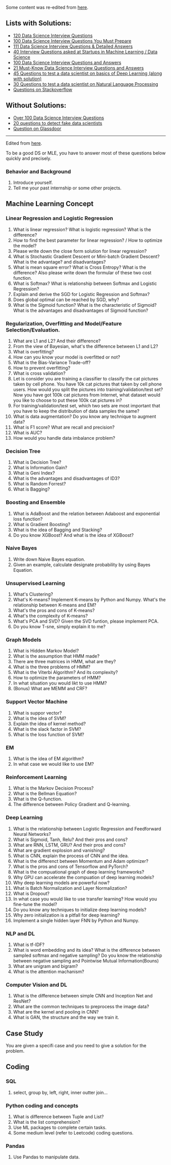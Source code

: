 Some content was re-edited from [here](https://github.com/Shujian2015/FreeML#--lists-with-solutions).

## Lists with Solutions:
- [120 Data Science Interview Questions](https://github.com/JifuZhao/120-DS-Interview-Questions)
- [100 Data Science Interview Questions You Must Prepare](https://www.edureka.co/blog/interview-questions/data-science-interview-questions/)
- [111 Data Science Interview Questions & Detailed Answers](https://rpubs.com/JDAHAN/172473?lipi=urn%3Ali%3Apage%3Ad_flagship3_pulse_read%3BgFdjeopHQ5C1%2BT367egIug%3D%3D)
- [40 Interview Questions asked at Startups in Machine Learning / Data Science](https://www.analyticsvidhya.com/blog/2016/09/40-interview-questions-asked-at-startups-in-machine-learning-data-science/?lipi=urn%3Ali%3Apage%3Ad_flagship3_pulse_read%3BgFdjeopHQ5C1%2BT367egIug%3D%3D)
- [100 Data Science Interview Questions and Answers](https://www.dezyre.com/article/100-data-science-interview-questions-and-answers-general-for-2017/184?lipi=urn%3Ali%3Apage%3Ad_flagship3_pulse_read%3BgFdjeopHQ5C1%2BT367egIug%3D%3D)
- [21 Must-Know Data Science Interview Questions and Answers](http://www.kdnuggets.com/2016/02/21-data-science-interview-questions-answers.html?lipi=urn%3Ali%3Apage%3Ad_flagship3_pulse_read%3BgFdjeopHQ5C1%2BT367egIug%3D%3D)
- [45 Questions to test a data scientist on basics of Deep Learning (along with solution)](https://www.analyticsvidhya.com/blog/2017/01/must-know-questions-deep-learning/?lipi=urn%3Ali%3Apage%3Ad_flagship3_pulse_read%3BgFdjeopHQ5C1%2BT367egIug%3D%3D)
- [30 Questions to test a data scientist on Natural Language Processing](https://www.analyticsvidhya.com/blog/2017/07/30-questions-test-data-scientist-natural-language-processing-solution-skilltest-nlp/?lipi=urn%3Ali%3Apage%3Ad_flagship3_pulse_read%3BgFdjeopHQ5C1%2BT367egIug%3D%3D)
- [Questions on Stackoverflow](https://stackoverflow.com/questions/tagged/machine-learning?sort=votes&pageSize=15)

## Without Solutions:
- [Over 100 Data Science Interview Questions](http://www.learndatasci.com/data-science-interview-questions/?lipi=urn%3Ali%3Apage%3Ad_flagship3_pulse_read%3BgFdjeopHQ5C1%2BT367egIug%3D%3D)
- [20 questions to detect fake data scientists](https://www.import.io/post/20-questions-to-detect-fake-data-scientists/?lipi=urn%3Ali%3Apage%3Ad_flagship3_pulse_read%3BgFdjeopHQ5C1%2BT367egIug%3D%3D)
- [Question on Glassdoor](https://www.glassdoor.com/Interview/data-scientist-interview-questions-SRCH_KO0,14.htm)

-----------------------------------------------------------------------------------------

Edited from [here](https://github.com/AllenCX/DS-ML-Interview-Questions/edit/master/cheetsheet.md).

To be a good DS or MLE, you have to answer most of these questions below quickly and precisely.

### Behavior and Background
1. Introduce yourself.
2. Tell me your past internship or some other projects. 

## Machine Learning Concept
### Linear Regression and Logistic Regression
1. What is linear regression? What is logistic regression? What is the difference?
2. How to find the best parameter for linear regression? / How to optimize the model?
3. Please write down the close form solution for linear regression?
4. What is Stochastic Gradient Descent or Mini-batch Gradient Descent? What is the advantage? and disadvantages?
5. What is mean square error? What is Cross Entropy? What is the difference? Also please write down the formular of these two cost function.
6. What is Softmax? What is relationship between Softmax and Logistic Regression?
7. Explain and derive the SGD for Logistic Regression and Softmax?
8. Does global optimal can be reached by SGD, why?
9. What is the Sigmoid function? What is the characteristic of Sigmoid? What is the advantages and disadvantages of Sigmoid function?

### Regularization, Overfitting and Model/Feature Selection/Evaluation.
1. What are L1 and L2? And their difference? 
2. From the view of Bayesian, what's the difference between L1 and L2?
3. What is overfitting? 
4. How can you know your model is overfitted or not?
5. What is the Bias-Variance Trade-off?
6. How to prevent overfitting?
7. What is cross validation?
8. Let is consider you are training a classifier to classify the cat pictures taken by cell phone. You have 10k cat pictures that taken by cell phone users. How would you split the pictures into training/validation/test set? Now you have got 100k cat pictures from Internet, what dataset would you like to choose to put these 100k cat pictures in?
9. For training/validation/test set, which two sets are most important that you have to keep the distribution of data samples the same?
10. What is data augmentation? Do you know any technique to augment data?
11. What is F1 score? What are recall and precision?
12. What is AUC?
13. How would you handle data imbalance problem?

### Decision Tree
1. What is Decision Tree?
2. What is Information Gain?
3. What is Geni Index?
4. What is the advantages and disadvantages of ID3?
5. What is Random Forrest?
6. What is Bagging?

### Boosting and Ensemble
1. What is AdaBoost and the relation between Adaboost and exponential loss function?
2. What is Gradient Boosting?
3. What is the idea of Bagging and Stacking?
4. Do you know XGBoost? And what is the idea of XGBoost?

### Naive Bayes
1. Write down Naive Bayes equation. 
2. Given an example, calculate designate probability by using Bayes Equation.

### Unsupervised Learning
1. What's Clustering?
2. What's K-means? Implement K-means by Python and Numpy. What's the relationship between K-means and EM?
3. What's the pros and cons of K-means?
4. What's the complexity of K-means?
5. What's PCA and SVD? Given the SVD funtion, please implement PCA.
6. Do you know T-sne, simply explain it to me?

### Graph Models
1. What is Hidden Markov Model? 
2. What is the assumption that HMM made?
3. There are three matrices in HMM, what are they?
3. What is the three problems of HMM?
4. What is the Viterbi Algorithm? And its complexity?
5. How to optimize the parameters of HMM?
6. In what situation you would likt to use HMM?
7. (Bonus) What are MEMM and CRF?

### Support Vector Machine
1. What is suppor vector?
2. What is the idea of SVM?
3. Explain the idea of kernel method?
4. What is the slack factor in SVM?
5. What is the loss function of SVM?

### EM
1. What is the idea of EM algorithm?
2. In what case we would like to use EM?

### Reinforcement Learning
1. What is the Markov Decision Process?
2. What is the Bellman Equation?
3. What is the Q-function.
4. The difference between Policy Gradient and Q-learning.

### Deep Learning
1. What is the relationship between Logistic Regression and Feedforward Neural Networks?
2. What is Sigmoid, Tanh, Relu? And their pros and cons?
3. What are RNN, LSTM, GRU? And their pros and cons?
4. What are gradient explosion and vanishing?
4. What is CNN, explain the process of CNN and the idea.
5. What is the differenct between Momentum and Adam optimizer?
6. What is the pros and cons of Tensorflow and PyTorch?
7. What is the compuational graph of deep learning frameworks?
8. Why GPU can accelerate the compuation of deep learning models?
9. Why deep learning models are powerful now?
10. What is Batch Normalization and Layer Normalization?
11. What is Dropout? 
12. In what case you would like to use transfer learning? How would you fine-tune the model?
13. Do you know any techniques to initialize deep learning models?
14. Why zero initialization is a pitfall for deep learning?
15. Implement a single hidden layer FNN by Python and Numpy.

### NLP and DL
1. What is tf-IDF?
2. What is word embedding and its idea? What is the difference between sampled softmax and negative sampling? Do you know the relationship between negative sampling and Pointwise Mutual Information(Bouns)
3. What are unigram and bigram?
4. What is the attention machanism?

### Computer Vision and DL
1. What is the difference between simple CNN and Inception Net and ResNet?
2. What are the common techniques to preprocess the image data?
3. What are the kernel and pooling in CNN?
4. What is GAN, the structure and the way we train it.

## Case Study
You are given a specifi case and you need to give a solution for the problem.

## Coding
### SQL
1. select, group by, left, right, inner outter join...

### Python coding and concepts
1. What is difference between Tuple and List?
2. What is the list comprehension?
3. Use ML packages to complete certain tasks.
4. Some medium level (refer to Leetcode) coding questions.

### Pandas
1. Use Pandas to manipulate data.
